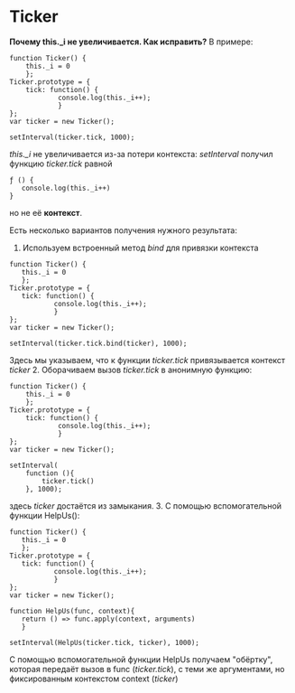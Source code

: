 # Ticker

__Почему this.\_i не увеличивается. Как исправить?__
В примере:
```
function Ticker() {
    this._i = 0
    };
Ticker.prototype = {
    tick: function() {
            console.log(this._i++);
            }
};
var ticker = new Ticker();

setInterval(ticker.tick, 1000);
```
_this.\_i_ не увеличивается из-за потери контекста:
_setInterval_ получил функцию _ticker.tick_ равной 
 ```
 ƒ () {
    console.log(this._i++)
 }
 ```
 но не её __контекст__.
 
 Есть несколько вариантов получения нужного результата:
 1. Используем встроенный метод _bind_ для привязки контекста
 ```
function Ticker() {
    this._i = 0
    };
Ticker.prototype = {
    tick: function() {
            console.log(this._i++);
            }
};
var ticker = new Ticker();

setInterval(ticker.tick.bind(ticker), 1000);
```
Здесь мы указываем, что к функции _ticker.tick_ привязывается контекст _ticker_
2. Оборачиваем вызов _ticker.tick_ в анонимную функцию:
```
function Ticker() {
    this._i = 0
    };
Ticker.prototype = {
    tick: function() {
            console.log(this._i++);
            }
};
var ticker = new Ticker();

setInterval(
    function (){
        ticker.tick()
    }, 1000);
```
здесь _ticker_ достаётся из замыкания.
3. С помощью вспомогательной функции HelpUs():
 ```
function Ticker() {
    this._i = 0
    };
Ticker.prototype = {
    tick: function() {
            console.log(this._i++);
            }
};
var ticker = new Ticker();

function HelpUs(func, context){
    return () => func.apply(context, arguments)
    }

setInterval(HelpUs(ticker.tick, ticker), 1000);
```
С помощью вспомогательной функции HelpUs получаем "обёртку", которая передаёт вызов в func (_ticker.tick_), с теми же аргументами, но фиксированным контекстом context (_ticker_)
